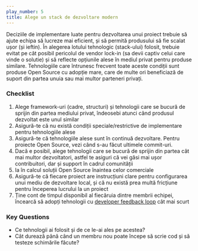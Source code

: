 ```yaml
---
play_number: 5
title: Alege un stack de dezvoltare modern
---
```


Deciziile de implementare luate pentru dezvoltarea unui proiect trebuie să ajute echipa să lucreze mai eficient, și să permită produsului să fie scalat ușor (și ieftin). În alegerea lotului tehnologic (stack-ului) folosit, trebuie evitat pe cât posibil pericolul de vendor lock-in (sa devii captiv celui care vinde o solutie) și să reflecte opțiunile alese în mediul privat pentru produse similare. Tehnologiile care întrunesc frecvent toate aceste condiții sunt produse Open Source cu adopție mare, care de multe ori beneficiază de suport din partea unuia sau mai multor parteneri privați. 

### Checklist
1. Alege framework-uri (cadre, structuri) și tehnologii care se bucură de sprijin din partea mediului privat, îndeosebi atunci când produsul dezvoltat este unul similar
2. Asigură-te că nu există condiții speciale/restrictive de implementare pentru tehnologiile alese
3. Asigură-te că tehnologiile alese sunt în continuă dezvoltare. Pentru proiecte Open Source, vezi când s-au făcut ultimele commit-uri.
4. Dacă e posibil, alege tehnologii care se bucură de sprijin din partea cât mai multor dezvoltatori, astfel te asiguri că vei găsi mai ușor contribuitori, dar și support în cadrul comunității
5. Ia în calcul soluții Open Source înaintea celor comerciale
6. Asigură-te că fiecare proiect are instrucțiuni clare pentru configurarea unui mediu de dezvoltare local, și că nu există prea multă fricțiune pentru începerea lucrului la un proiect
7. Ține cont de timpul disponibil al fiecăruia dintre membrii echipei, încearcă să adopți tehnologii cu [developer feedback loop](https://xkcd.com/303/) cât mai scurt

### Key Questions
- Ce tehnologii ai folosit și de ce le-ai ales pe acestea?
- Cât durează până când un membru nou poate începe să scrie cod și să testeze schimările făcute?
